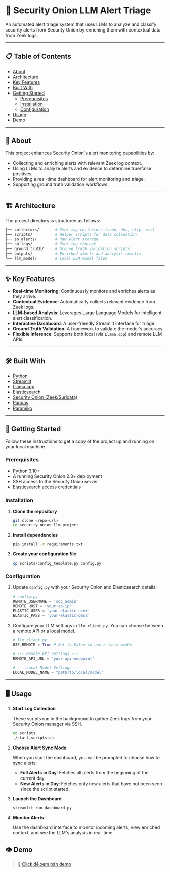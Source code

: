 # 🧅 Security Onion LLM Alert Triage

An automated alert triage system that uses LLMs to analyze and classify security alerts from Security Onion by enriching them with contextual data from Zeek logs.

---

## 📋 Table of Contents

* [About](#about)
* [Architecture](#architecture)
* [Key Features](#-key-features)
* [Built With](#️-built-with)
* [Getting Started](#-getting-started)
    * [Prerequisites](#prerequisites)
    * [Installation](#installation)
    * [Configuration](#configuration)
* [Usage](#-usage)
* [Demo](#-demo)
---

## 🧐 About

This project enhances Security Onion's alert monitoring capabilities by:

* Collecting and enriching alerts with relevant Zeek log context.
* Using LLMs to analyze alerts and evidence to determine true/false positives.
* Providing a real-time dashboard for alert monitoring and triage.
* Supporting ground truth validation workflows.

---

## 🏗️ Architecture

The project directory is structured as follows:
```sh
├── collectors/       # Zeek log collectors (conn, dns, http, etc)
├── scripts/          # Helper scripts for data collection
├── so_alerts/        # Raw alert storage
├── so_logs/          # Zeek log storage
├── ground_truth/     # Ground truth validation scripts
├── outputs/          # Enriched alerts and analysis results
└── llm_model/        # Local LLM model files
```


---

## ✨ Key Features

* **Real-time Monitoring**: Continuously monitors and enriches alerts as they arrive.
* **Contextual Evidence**: Automatically collects relevant evidence from Zeek logs.
* **LLM-based Analysis**: Leverages Large Language Models for intelligent alert classification.
* **Interactive Dashboard**: A user-friendly Streamlit interface for triage.
* **Ground Truth Validation**: A framework to validate the model's accuracy.
* **Flexible Inference**: Supports both local (via `Llama.cpp`) and remote LLM APIs.

---

## 🛠️ Built With

* [Python](https://www.python.org/)
* [Streamlit](https://streamlit.io/)
* [Llama.cpp](https://github.com/ggerganov/llama.cpp)
* [Elasticsearch](https://www.elastic.co/)
* [Security Onion (Zeek/Suricata)](https://securityonionsolutions.com/)
* [Pandas](https://pandas.pydata.org/)
* [Paramiko](http://www.paramiko.org/)

---

## 🚀 Getting Started

Follow these instructions to get a copy of the project up and running on your local machine.

### Prerequisites

* Python 3.10+
* A running Security Onion 2.3+ deployment
* SSH access to the Security Onion server
* Elasticsearch access credentials

### Installation

1.  **Clone the repository**
    ```sh
    git clone <repo-url>
    cd security_onion_llm_project
    ```

2.  **Install dependencies**
    ```sh
    pip install -r requirements.txt
    ```

3.  **Create your configuration file**
    ```sh
    cp scripts/config_template.py config.py
    ```

### Configuration

1.  Update `config.py` with your Security Onion and Elasticsearch details:
    ```python
    # config.py
    REMOTE_USERNAME = 'soc_admin'
    REMOTE_HOST = 'your-so-ip'
    ELASTIC_USER = 'your-elastic-user'
    ELASTIC_PASS = 'your-elastic-pass' 
    ```

2.  Configure your LLM settings in `llm_client.py`. You can choose between a remote API or a local model.
    ```python
    # llm_client.py
    USE_REMOTE = True # Set to False to use a local model
    
    # --- Remote API Settings ---
    REMOTE_API_URL = "your-api-endpoint"

    # --- Local Model Settings ---
    LOCAL_MODEL_NAME = "path/to/local/model"
    ```

---

## 🖥️ Usage

1.  **Start Log Collection**

    These scripts run in the background to gather Zeek logs from your Security Onion manager via SSH.
    ```sh
    cd scripts
    ./start_scripts.sh
    ```

2.  **Choose Alert Sync Mode**

    When you start the dashboard, you will be prompted to choose how to sync alerts:
    * **Full Alerts in Day**: Fetches all alerts from the beginning of the current day.
    * **New Alerts in Day**: Fetches only new alerts that have not been seen since the script started.

3.  **Launch the Dashboard**
    ```sh
    streamlit run dashboard.py
    ```

4.  **Monitor Alerts**

    Use the dashboard interface to monitor incoming alerts, view enriched context, and see the LLM's analysis in real-time.

## 👁️ Demo

> 🎥 [Click để xem bản demo](https://drive.google.com/file/d/1xAk7FiyEp3_8gRovNPe0rnZ5C2pYLWTn/view?usp=sharing)
